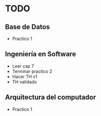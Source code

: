 # TODO

## Base de Datos

- Practico 1

## Ingeniería en Software

- Leer cap 7
- Terminar practico 2
- Hacer TH v1
- TH validado

## Arquitectura del computador

- Practico 1

